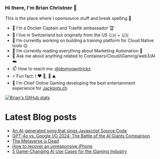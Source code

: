 ### Hi there, I'm Brian Christner 👋
This is the place where I opensource stuff and break spelling :rofl:

- 🐳 I'm a Docker Captain and Traefik ambassador :trophy:
- 📍 I live in Switzerland but originally from the US :switzerland: + :us:
- 🔭 I’m currently working on building a training platform for Cloud Native tools :wink:
- 🌱 I’m currently reading everything about Marketing Automation :book:
- 💬 Ask me about anything related to Containers/Cloud/iGaming/web3/AI :cloud:
- 📫 How to reach me: [@idomyowntricks](https://twitter.com/idomyowntricks)
- ⚡ Fun fact: I :heart: :bicyclist:, :ski: :mountain:
- 🎰 I'm Chief Online Gaming developing the best entertainment experience for [Jackpots.ch](https://www.jackpots.ch/)

[![Brian's GitHub stats](https://github-readme-stats.vercel.app/api?username=vegasbrianc&show_icons=true&theme=dark)](https://github.com/anuraghazra/github-readme-stats)


# Latest Blog posts
<!-- BLOG-POST-LIST:START -->
- [An AI-generated song that sings Javascript Source Code](https://brianchristner.io/an-ai-generated-song-using-javascript-as-the-text-of-the-song/)
- [GPT-4o vs. Google I/O 2024: The Battle of the AI Giants Comparison](https://brianchristner.io/gpt-4o-vs-google-i-o-2024-the-battle-of-the-ai-giants-comparison/)
- [The Metaverse is Dead](https://brianchristner.io/the-metaverse-is-dead/)
- [How to recover an unresponsive iPhone](https://brianchristner.io/how-to-recover-an-unresponsive-iphone/)
- [5 Game-Changing AI Use Cases for the iGaming Industry](https://brianchristner.io/5-game-changing-ai-use-cases-for-the-igaming-industry/)
<!-- BLOG-POST-LIST:END -->
